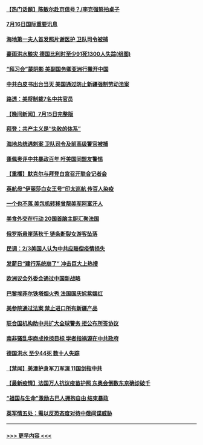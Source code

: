 #### [【热门话题】陈敏尔赴京信号？/李克强怒拍桌子](../pages/prog202/a103166988.md?t=07161851) 
#### [7月16日国际重要讯息](../pages/prog202/a103167076.md?t=07161851) 
#### [海地第一夫人首发照片谢医护 卫队司令被捕](../pages/prog202/a103167023.md?t=07161851) 
#### [豪雨洪水酿灾 德国比利时至少91死1300人失踪(组图)](../pages/prog202/a103166959.md?t=07161851) 
#### [“拜习会”蒙阴影 美副国务卿亚洲行撇开中国](../pages/prog202/a103166958.md?t=07161851) 
#### [中共白皮书出台当天 美国通过防止新疆强制劳动法案](../pages/prog202/a103166948.md?t=07161851) 
#### [路透：美将制裁7名中共官员](../pages/prog202/a103166933.md?t=07161851) 
#### [【晚间新闻】7月15日完整版](../pages/prog202/a103166844.md?t=07161851) 
#### [拜登：共产主义是“失败的体系”](../pages/prog202/a103166814.md?t=07161851) 
#### [海地总统遇刺案 卫队司令及前高级警官被捕](../pages/prog202/a103166760.md?t=07161851) 
#### [蓬佩奥评中共暴政百年 吁美国同盟友警惕](../pages/prog202/a103165841.md?t=07161851) 
#### [【重播】默克尔与拜登白宫召开联合记者会](../pages/prog202/a103166777.md?t=07161851) 
#### [英航母“伊丽莎白女王号”印太巡航 传百人染疫](../pages/prog202/a103165715.md?t=07161851) 
#### [一个也不落 美包机转移曾帮美军阿富汗人](../pages/prog202/a103166673.md?t=07161851) 
#### [美食外交在行动 20国首脑主厨汇聚法国](../pages/prog202/a103166663.md?t=07161851) 
#### [俄罗斯悬崖荡秋千 链条断裂女游客坠落](../pages/prog202/a103166652.md?t=07161851) 
#### [民调：2/3美国人认为中共应赔偿疫情损失](../pages/prog202/a103166631.md?t=07161851) 
#### [发薪日“建行系统崩了” 冲击巨大上热搜](../pages/prog202/a103166615.md?t=07161851) 
#### [欧洲议会外委会通过中国新战略](../pages/prog202/a103166599.md?t=07161851) 
#### [巴黎埃菲尔铁塔烟火秀 法国国庆姹紫嫣红](../pages/prog202/a103166590.md?t=07161851) 
#### [美参院通过法案 禁止进口所有新疆产品](../pages/prog202/a103166571.md?t=07161851) 
#### [联合国机构助中共扩大全球警务 拒公布所签协议](../pages/prog202/a103166296.md?t=07161851) 
#### [南非骚乱华商成抢掠目标 学者指祸源在中共政府](../pages/prog202/a103166387.md?t=07161851) 
#### [德国洪水 至少44死 数十人失踪](../pages/prog202/a103166461.md?t=07161851) 
#### [【禁闻】美澳护身军刀军演 11国剑指中共](../pages/prog202/a103166445.md?t=07161851) 
#### [【最新疫情】法国万人抗议疫苗护照 东奥会倒数东京确诊破千](../pages/prog202/a103166442.md?t=07161851) 
#### [“祖国与生命”激励古巴人拥抱自由 结束暴政](../pages/prog202/a103166431.md?t=07161851) 
#### [英军情五处：需以反恐态度对待中俄间谍威胁](../pages/prog202/a103166375.md?t=07161851) 

----
#### [ >>> 更早内容 <<< ](../indexes/prog202-earlier.md)
